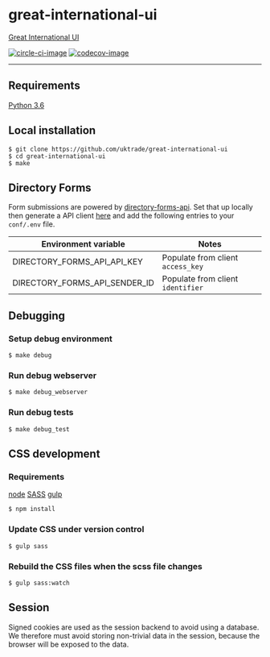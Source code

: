 # great-international-ui
[Great International UI](https://www.directory.exportingisgreat.gov.uk/)

[![circle-ci-image]][circle-ci]
[![codecov-image]][codecov]

---

## Requirements

[Python 3.6](https://www.python.org/downloads/release/python-360/)

## Local installation

    $ git clone https://github.com/uktrade/great-international-ui
    $ cd great-international-ui
    $ make

## Directory Forms

Form submissions are powered by [directory-forms-api](https://github.com/uktrade/directory-forms-api). Set that up locally then generate a API client [here](http://forms.trade.great:8011/admin/client/client/) and add the following entries to your `conf/.env` file.

| Environment variable                                  | Notes                             |
| ----------------------------------------------------- | --------------------------------- |
| DIRECTORY_FORMS_API_API_KEY                           | Populate from client `access_key` |
| DIRECTORY_FORMS_API_SENDER_ID                         | Populate from client `identifier` |

## Debugging

### Setup debug environment

    $ make debug

### Run debug webserver

    $ make debug_webserver

### Run debug tests

    $ make debug_test

## CSS development

### Requirements
[node](https://nodejs.org/en/download/)
[SASS](http://sass-lang.com/)
[gulp](https://gulpjs.com/)

	$ npm install

### Update CSS under version control

	$ gulp sass

### Rebuild the CSS files when the scss file changes

	$ gulp sass:watch

## Session

Signed cookies are used as the session backend to avoid using a database. We therefore must avoid storing non-trivial data in the session, because the browser will be exposed to the data.


[circle-ci-image]: https://circleci.com/gh/uktrade/great-international-ui/tree/master.svg?style=svg
[circle-ci]: https://circleci.com/gh/uktrade/great-international/tree/master

[codecov-image]: https://codecov.io/gh/uktrade/great-international/branch/master/graph/badge.svg
[codecov]: https://codecov.io/gh/uktrade/great-international

